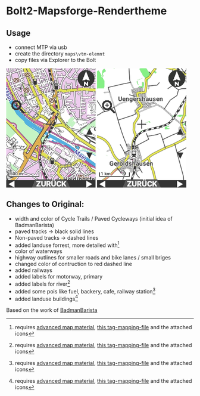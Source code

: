 Bolt2-Mapsforge-Rendertheme
=============

Usage
-------------
* connect MTP via usb
* create the directory `maps\vtm-elemnt`
* copy files via Explorer to the Bolt

![screenshot1](/screenshots/screenshot1.png)
![screenshot2](/screenshots/screenshot2.png)

Changes to Original:
-------------
* width and color of Cycle Trails / Paved Cycleways (initial idea of BadmanBarista)
* paved tracks -> black solid lines
* Non-paved tracks -> dashed lines
* added landuse forrest, more detailed with[^note]
* color of waterways
* highway outlines for smaller roads and bike lanes / small briges
* changed color of contruction to red dashed line
* added railways
* added labels for motorway, primary
* added labels for river[^note]
* added some pois like fuel, backery, cafe, railway station[^note]
* added landuse buildings[^note]

[^note]: requires [advanced map material](https://github.com/treee111/wahooMapsCreator), [this tag-mapping-file](https://github.com/zenziwerken/Bolt2-Mapsforge-Rendertheme/blob/main/tag-wahoo.xml) and the attached icons

Based on the work of [BadmanBarista](https://gist.github.com/BadmanBarista/47c34b5e9dca3910bba89c4bcdeb58b6)
